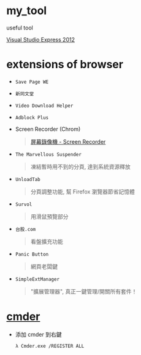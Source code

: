 # my_tool
useful tool

[Visual Studio Express 2012](https://www.techglobex.net/2012/12/download-visual-studio-express-2012-dvd.html)

# extensions of browser

+ `Save Page WE`
+ `新同文堂`
+ `Video Download Helper`
+ `Adblock Plus`
+ Screen Recorder (Chrom)
  > [屏幕錄像機 - Screen Recorder](https://www.jyes.com.tw/news.php?act=view&id=2601)
+ `The Marvellous Suspender`
    > 凍結暫時用不到的分頁, 達到系統資源釋放

+ `UnloadTab`
    > 分頁調整功能, 幫 Firefox 瀏覽器節省記憶體

+ `Survol`
    > 用滑鼠預覽部分

+ `台股.com`
    > 看盤擴充功能

+ `Panic Button`
    > 網頁老闆鍵

+ `SimpleExtManager`
    > "擴展管理器", 真正一鍵管理/開關所有套件！

# [cmder](https://cmder.net/)

+ 添加 cmder 到右鍵

    ```
    λ Cmder.exe /REGISTER ALL
    ```
